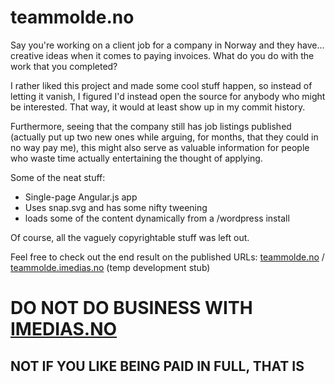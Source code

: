 # teammolde.no

Say you're working on a client job for a company in Norway and they have... creative ideas when it comes to paying invoices. What do you do with the work that you completed?

I rather liked this project and made some cool stuff happen, so instead of letting it vanish, I figured I'd instead open the source for anybody who might be interested. That way, it would at least show up in my commit history.

Furthermore, seeing that the company still has job listings published (actually put up two new ones while arguing, for months, that they could in no way pay me), this might also serve as valuable information for people who waste time actually entertaining the thought of applying.

Some of the neat stuff:

- Single-page Angular.js app
- Uses snap.svg and has some nifty tweening
- loads some of the content dynamically from a /wordpress install

Of course, all the vaguely copyrightable stuff was left out.

Feel free to check out the end result on the published URLs: [teammolde.no](http://teammolde.no) / [teammolde.imedias.no](http://teammolde.imedias.no) (temp development stub)

# DO NOT DO BUSINESS WITH [IMEDIAS.NO](http://imedias.no)

## NOT IF YOU LIKE BEING PAID IN FULL, THAT IS
